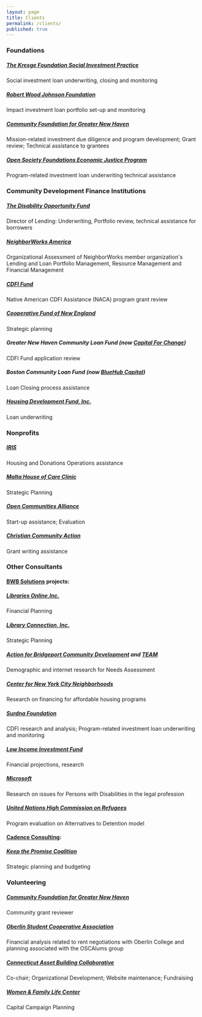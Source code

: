 ```yaml
---
layout: page
title: Clients
permalink: /clients/
published: true
---
```





  
  
 
 
### Foundations

##### [The Kresge Foundation Social Investment Practice](http://www.kresge.org/our-work/social-investment-practice/)
Social investment loan underwriting, closing and monitoring 

##### [Robert Wood Johnson Foundation](http://www.rwjf.org)
Impact investment loan portfolio set-up and monitoring

##### [Community Foundation for Greater New Haven](http://www.cfgnh.org)
Mission-related investment due diligence and program development; Grant review; Technical assistance to grantees
  
##### [Open Society Foundations Economic Justice Program](https://www.opensocietyfoundations.org/who-we-are/programs/economic-justice-program)
Program-related investment loan underwriting technical assistance


### Community Development Finance Institutions

##### [The Disability Opportunity Fund](http://www.thedof.org)
Director of Lending: Underwriting, Portfolio review, technical assistance for borrowers

##### [NeighborWorks America](http://www.neighborworks.org/Training-Services/Organizational-Assessment)
Organizational Assessment of NeighborWorks member organization's Lending and Loan Portfolio Management, Resource Management and Financial Management

##### [CDFI Fund](http://www.cdfifund.gov)
Native American CDFI Assistance (NACA) program grant review

##### [Cooperative Fund of New England](http://www.cooperativefund.org)
Strategic planning

##### Greater New Haven Community Loan Fund (now [Capital For Change](http://www.capitalforchange.org))
CDFI Fund application review

##### Boston Community Loan Fund (now [BlueHub Capital](https://bluehubcapital.org/programs-services/loan-fund))
Loan Closing process assistance

##### [Housing Development Fund, Inc.](https://hdfconnects.org/)
Loan underwriting
 
  
### Nonprofits	

##### [IRIS](http://www.irisct.org)
Housing and Donations Operations assistance

##### [Malta House of Care Clinic](http://www.maltahouseofcare.org)
Strategic Planning

##### [Open Communities Alliance](http://www.ctoca.org/)
Start-up assistance; Evaluation
  
##### [Christian Community Action](http://www.ccacaring.org/)
Grant writing assistance


 
### Other Consultants

#### [BWB Solutions](http://www.bwbsolutions.org/) projects:

##### [Libraries Online,Inc.](http://www.lioninc.org)
Financial Planning

##### [Library Connection, Inc.](http://www.libraryconnection.info)
Strategic Planning

##### [Action for Bridgeport Community Development](http://www.abcd.org) and [TEAM](http://www.teaminc.org)
Demographic and internet research for Needs Assessment

##### [Center for New York City Neighborhoods](https://cnycn.org/)
Research on financing for affordable housing programs

##### [Surdna Foundation](http://www.surdna.org)
CDFI research and analysis; Program-related investment loan underwriting and monitoring

##### [Low Income Investment Fund](http://www.liif.org)
Financial projections, research

##### [Microsoft](http://blogs.microsoft.com/on-the-issues/2015/07/23/the-ada-at-25-disability-rights-and-diversity/#sm.0001me094gi1eesayfh2o6ts6bzdl)
Research on issues for Persons with Disabilities in the legal profession

##### [United Nations High Commission on Refugees](http://www.unhcr.org/)
Program evaluation on Alternatives to Detention model

#### [Cadence Consulting](http://www.cadence-consulting.com/):

##### [Keep the Promise Coalition](http://www.ctkeepthepromise.org/)
Strategic planning and budgeting


### Volunteering

##### [Community Foundation for Greater New Haven](http://www.cfgnh.org)
Community grant reviewer

##### [Oberlin Student Cooperative Association](http://osca.wilder.oberlin.edu/)
Financial analysis related to rent negotiations with Oberlin College and planning associated with the OSCAlums group 

##### [Connecticut Asset Building Collaborative](http://www.ctassetbuilding.org)
Co-chair; Organizational Development; Website maintenance; Fundraising


##### [Women & Family Life Center](http://www.womenandfamilylife.org)
Capital Campaign Planning 
